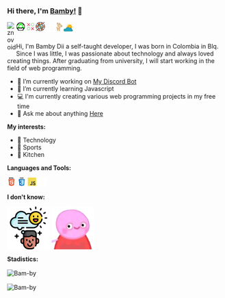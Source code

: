 ### Hi there, I'm [Bamby!](https://github.com/zNovoid) 👋

<a href="https://github.com/zNovoid/Discord.js-V13-Bot-Template">
  <img align="left" alt="znovoid" width="21px" src="https://github.com/zNovoid/zNovoid/blob/main/assets/discord-icono.png" />
</a>
<a href="https://github.com/Bam-by/Super-Mario/tree/main">
  <img align="left" alt="Bam-by" width="21px" src="https://github.com/Bam-by/Bam-by/blob/main/assets/mushroom.png" />
</a>
<a href="https://github.com/Bam-by/3-En-Raya/tree/main">
  <img align="left" alt="Bam-by" width="25px" src="https://github.com/Bam-by/Bam-by/blob/main/assets/triqui.png" />
</a>
<a href="https://github.com/Bam-by/Cifrador-Cesar">
  <img align="left" alt="Bam-by" width="21px" src="https://github.com/Bam-by/Bam-by/blob/main/assets/Cifrador-cesar.png" />
</a>
<a href="https://discord.com/api/oauth2/authorize?client_id=885651144632827964&permissions=8&scope=bot">
  <img align="left" alt="Bam-by" width="22px" src="https://github.com/Bam-by/Bam-by/blob/main/assets/Yami-bot.png" />
</a>
<a href="https://Bam-by.github.io">
  <img align="left" alt="Bam-by" width="22px" src="https://github.com/Bam-by/Bam-by/blob/main/assets/newbamby.png" />
</a>
<a href="https://github.com/Bam-by/Weather-App">
  <img align="left" alt="Bam-by" width="22px" src="https://github.com/Bam-by/Bam-by/blob/main/assets/cloud.png" />
</a>



<br />

<br />

Hi, I'm Bamby Dii a self-taught developer, I was born in Colombia in Blq. Since I was little, I was passionate about technology and always loved creating things. After graduating from university, I will start working in the field of web programming.

- 🔭 I’m currently working on [My Discord Bot](http://bit.ly/3FyZ9zs )
- 🌱 I’m currently learning Javascript
- 💻 I'm currently creating various web programming projects in my free time
- 💬 Ask me about anything [Here](https://github.com/Bam-by/Bam-by/issues)

**My interests:**

- 📱 Technology
- 🏀 Sports
- 🥟 Kitchen

**Languages and Tools:**  

<code><img height="20" src="https://raw.githubusercontent.com/devicons/devicon/master/icons/html5/html5-original-wordmark.svg"></code>
<code><img height="20" src="https://raw.githubusercontent.com/devicons/devicon/master/icons/css3/css3-original-wordmark.svg"></code>     <code><img height="20" src="https://raw.githubusercontent.com/devicons/devicon/master/icons/javascript/javascript-original.svg"></code>  <code><img height="20" src="https://raw.githubusercontent.com/devicons/devicon/1119b9f84c0290e0f0b38982099a2bd027a48bf1/icons/discordjs/discordjs-plain.svg"></code> 

**I don't know:**

<a href="https://github.com/Bam-by/positive-messages"><img align="center" alt="Bam-by" width="100px" src="https://github.com/Bam-by/Bam-by/blob/main/assets/2163399.png"><a>
  <a href="https://github.com/Bam-by"><img align="center" alt="Bam-by" width="100px" src="https://github.com/Bam-by/Bam-by/blob/main/assets/peppa.png"><a> 

**Stadistics:**
  
<p><img align="center" src="https://github-readme-streak-stats.herokuapp.com/?user=Bam-by&" alt="Bam-by" /></p>
  
  <p><img align="center" src="https://github-readme-stats.vercel.app/api/top-langs/?username=anuraghazra&layout=compact" alt="Bam-by" /></p>
  

  
  
  
  
  
  
  
  <!--


**zNovoid/zNovoid** is a ✨ _special_ ✨ repository because its `README.md` (this file) appears on your GitHub profile.
